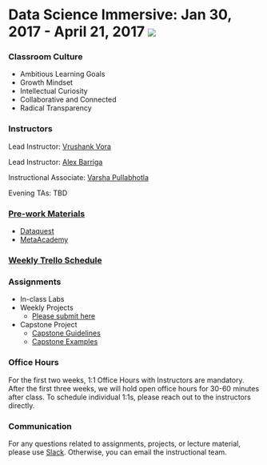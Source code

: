 # Data Science Immersive: Jan 30, 2017 - April 21, 2017   ![](https://ga-dash.s3.amazonaws.com/production/assets/logo-9f88ae6c9c3871690e33280fcf557f33.png)


### Classroom Culture
* Ambitious Learning Goals
* Growth Mindset 
* Intellectual Curiosity
* Collaborative and Connected 
* Radical Transparency 

### Instructors
Lead Instructor: [Vrushank Vora](vrushank.vora@generalassemb.ly)

Lead Instructor: [Alex Barriga](alexander.barriga@generalassemb.ly)

Instructional Associate: [Varsha Pullabhotla](varsha.p@generalassemb.ly)

Evening TAs: TBD

### [Pre-work Materials](https://github.com/ga-students/DSI-SF-5/wiki/Weekly-Prework-Resources)
* [Dataquest](https://www.dataquest.io/)
* [MetaAcademy](https://metacademy.org)

### [Weekly Trello Schedule](https://trello.com/b/lvxBcSTE/general-assembly-dsi-5)


### Assignments 
* In-class Labs 
* Weekly Projects 
  * [Please submit here](https://docs.google.com/a/generalassemb.ly/forms/d/e/1FAIpQLSd9zTyZ8yX0_AOPnw7Pj_iFYDqjsqRqVQj1-_wizGEuIiqVuQ/viewform) 
* Capstone Project 
  * [Capstone Guidelines](https://github.com/sinanuozdemir/sfdat26/blob/master/project-examples.md)
  * [Capstone Examples](https://github.com/sinanuozdemir/sfdat26/blob/master/project-examples.md)

### Office Hours 
For the first two weeks, 1:1 Office Hours with Instructors are mandatory. After the first three weeks, we will hold open office hours for 30-60 minutes after class. To schedule individual 1:1s, please reach out to the instructors directly. 

### Communication
For any questions related to assignments, projects, or lecture material, please use [Slack](ga-students.slack.com). Otherwise, you can email the instructional team.
